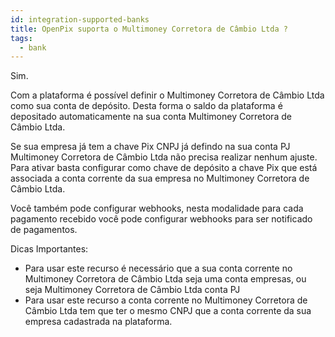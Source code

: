 ```yaml
---
id: integration-supported-banks
title: OpenPix suporta o Multimoney Corretora de Câmbio Ltda ?
tags:
  - bank
---
```


Sim.

Com a plataforma é possível definir o Multimoney Corretora de Câmbio Ltda como sua conta de depósito. Desta forma o saldo da plataforma é depositado automaticamente na sua conta Multimoney Corretora de Câmbio Ltda.

Se sua empresa já tem a chave Pix CNPJ já defindo na sua conta PJ Multimoney Corretora de Câmbio Ltda não precisa realizar nenhum ajuste. Para ativar basta configurar como chave de depósito a chave Pix que está associada a conta corrente da sua empresa no Multimoney Corretora de Câmbio Ltda.

Você também pode configurar webhooks, nesta modalidade para cada pagamento recebido você pode configurar webhooks para ser notificado de pagamentos.

Dicas Importantes:

- Para usar este recurso é necessário que a sua conta corrente no Multimoney Corretora de Câmbio Ltda seja uma conta empresas, ou seja Multimoney Corretora de Câmbio Ltda conta PJ
- Para usar este recurso a conta corrente no Multimoney Corretora de Câmbio Ltda tem que ter o mesmo CNPJ que a conta corrente da sua empresa cadastrada na plataforma.
